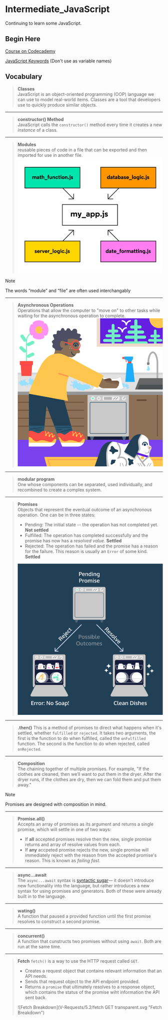 # Intermediate_JavaScript

Continuing to learn some JavaScript.

## Begin Here

[Course on Codecademy](https://www.codecademy.com/enrolled/courses/learn-intermediate-javascript)

[JavaScript Keywords](https://developer.mozilla.org/en-US/docs/Web/JavaScript/Reference/Lexical_grammar#keywords) (Don't use as variable names)

## Vocabulary

> **Classes**  
> JavaScript is an object-oriented programming (OOP) language we can use to model real-world items. Classes are a tool that developers use to quickly produce similar objects.  
___

> **constructor() Method**  
> JavaScript calls the `constructor()` method every time it creates a new _instance_ of a class.  
___

> **Modules**  
> reusable pieces of code in a file that can be exported and then imported for use in another file.
> ![Conceptualization of Modules](II-Modules/modular-program-diagram.svg)

> [!NOTE]  
> The words “module” and “file” are often used interchangably
___

> **Asynchronous Operations**  
> Operations that allow the computer to "move on" to other tasks while waiting for the asynchronous operation to complete.  
> ![Async and a promise](III-Promises/3.1/Art-354_Promise.svg)
___

> **modular program**  
> One whose components can be separated, used individually, and recombined to create a complex system.  
___

> **Promises**  
> Objects that represent the eventual outcome of an asynchronous operation. One can be in three states:  
>
> - Pending: The initial state -- the operation has not completed yet. **Not settled**  
> - Fulfilled: The operation has completed successfully and the promise has now has a _resolved value_. **Settled**  
> - Rejected: The operation has failed and the promise has a reason for the failure. This reason is usually an `Error` of some kind. **Settled**  
>
> ![Promise States](III-Promises/3.2/Art-346-01.svg)
___

> **.then()**
> This is a method of promises to direct what happens when it's settled, whether `fulfilled` or `rejected`. It takes two arguments, the first is the function to do when fulfilled, called the `onFulfilled` function. The second is the function to do when rejected, called `onRejected`.  
___

> **Composition**  
> The chaining together of multiple promises. For example, "If the clothes are cleaned, then we’ll want to put them in the dryer. After the dryer runs, if the clothes are dry, then we can fold them and put them away."  

> [!NOTE]  
> Promises are designed with composition in mind.
___

> **Promise.all()**  
> Accepts an array of promises as its argument and returns a single promise, which will settle in one of two ways:
>
> - If **all** accepted promises resolve then the new, single promise returns and array of resolve values from each.  
> - If **any** accpeted promise rejects the new, single promise will immediately reject with the reason from the accepted promise's reason. This is known as _failing fast_.
>
___

> **async...await**  
> The `async...await` syntax is [syntactic sugar](https://en.wikipedia.org/wiki/Syntactic_sugar)— it doesn’t introduce new functionality into the language, but rather introduces a new syntax for using promises and generators. Both of these were already built in to the language.  
___

> **wating()**  
> A function that paused a provided function until the first promise resolves to construct a second promise.  
___

> **concurrent()**  
> A function that cunstructs two promises without using `await`. Both are run at the same time.  
___

> **Fetch**
> `fetch()` is a way to use the HTTP request called `GET`.  
>
> - Creates a request object that contains relevant information that an API needs.  
> - Sends that request object to the API endpoint provided.  
> - Returns a `promise` that ultimately resolves to a response object, which contains the status of the promise wiht information the API sent back.  
>
> ![Fetch Breakdown](V-Requests/5.2/fetch GET transparent.svg "Fetch Breakdown")
